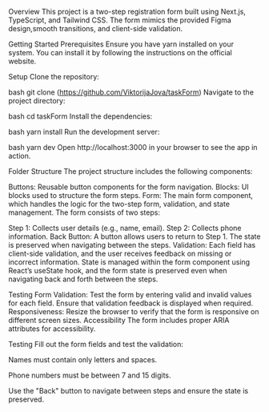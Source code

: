 Overview
This project is a two-step registration form built using Next.js, TypeScript, and Tailwind CSS. The form mimics the provided Figma design,smooth transitions, and client-side validation.

Getting Started
Prerequisites
Ensure you have yarn installed on your system. You can install it by following the instructions on the official website.

Setup
Clone the repository:

bash
git clone (https://github.com/ViktorijaJova/taskForm)
Navigate to the project directory:

bash
cd taskForm
Install the dependencies:

bash
yarn install
Run the development server:

bash
yarn dev
Open http://localhost:3000 in your browser to see the app in action.

Folder Structure
The project structure includes the following components:

Buttons: Reusable button components for the form navigation.
Blocks: UI blocks used to structure the form steps.
Form: The main form component, which handles the logic for the two-step form, validation, and state management.
The form consists of two steps:

Step 1: Collects user details (e.g., name, email).
Step 2: Collects phone information.
Back Button: A button allows users to return to Step 1. The state is preserved when navigating between the steps.
Validation: Each field has client-side validation, and the user receives feedback on missing or incorrect information.
State is managed within the form component using React’s useState hook, and the form state is preserved even when navigating back and forth between the steps.


Testing
Form Validation: Test the form by entering valid and invalid values for each field. Ensure that validation feedback is displayed when required.
Responsiveness: Resize the browser to verify that the form is responsive on different screen sizes.
 Accessibility
The form includes proper ARIA attributes for accessibility. 

Testing
Fill out the form fields and test the validation:

Names must contain only letters and spaces.

Phone numbers must be between 7 and 15 digits.

Use the "Back" button to navigate between steps and ensure the state is preserved.

